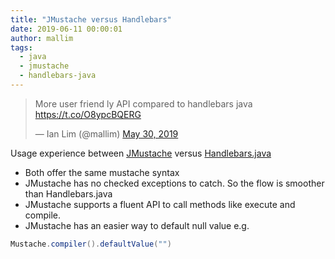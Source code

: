 ```yaml
---
title: "JMustache versus Handlebars"
date: 2019-06-11 00:00:01
author: mallim
tags:
  - java
  - jmustache
  - handlebars-java
---
```


<blockquote class="twitter-tweet"><p lang="en" dir="ltr">More user friend ly API compared to handlebars java <a href="https://t.co/O8ypcBQERG">https://t.co/O8ypcBQERG</a></p>&mdash; Ian Lim (@mallim) <a href="https://twitter.com/mallim/status/1134117951718608896?ref_src=twsrc%5Etfw">May 30, 2019</a></blockquote> <script async src="https://platform.twitter.com/widgets.js" charset="utf-8"></script>

Usage experience between [JMustache](https://github.com/samskivert/jmustache) versus [Handlebars.java](http://jknack.github.io/handlebars.java/)
* Both offer the same mustache syntax
* JMustache has no checked exceptions to catch. So the flow is smoother than Handlebars.java
* JMustache supports a fluent API to call methods like execute and compile. 
* JMustache has an easier way to default null value e.g.

````java
Mustache.compiler().defaultValue("")
````